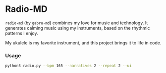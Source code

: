 # Radio-MD

`radio-md` (by `gabru-md`) combines my love for music and technology.
It generates calming music using my instruments, based on the rhythmic patterns I enjoy.

My ukulele is my favorite instrument, and this project brings it to life in code.

### Usage
```sh
python3 radio.py --bpm 165 --narratives 2 --repeat 2 --ui
```
